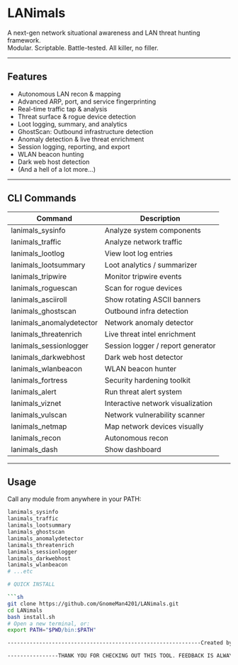 
# LANimals

A next-gen network situational awareness and LAN threat hunting framework.  
Modular. Scriptable. Battle-tested. All killer, no filler.

---

## Features

- Autonomous LAN recon & mapping  
- Advanced ARP, port, and service fingerprinting  
- Real-time traffic tap & analysis  
- Threat surface & rogue device detection  
- Loot logging, summary, and analytics  
- GhostScan: Outbound infrastructure detection  
- Anomaly detection & live threat enrichment  
- Session logging, reporting, and export  
- WLAN beacon hunting  
- Dark web host detection  
- (And a hell of a lot more...)

---

## CLI Commands

| Command                   | Description                           |
|---------------------------|---------------------------------------|
| lanimals_sysinfo          | Analyze system components             |
| lanimals_traffic          | Analyze network traffic               |
| lanimals_lootlog          | View loot log entries                 |
| lanimals_lootsummary      | Loot analytics / summarizer           |
| lanimals_tripwire         | Monitor tripwire events               |
| lanimals_roguescan        | Scan for rogue devices                |
| lanimals_asciiroll        | Show rotating ASCII banners           |
| lanimals_ghostscan        | Outbound infra detection              |
| lanimals_anomalydetector  | Network anomaly detector              |
| lanimals_threatenrich     | Live threat intel enrichment          |
| lanimals_sessionlogger    | Session logger / report generator     |
| lanimals_darkwebhost      | Dark web host detector                |
| lanimals_wlanbeacon       | WLAN beacon hunter                    |
| lanimals_fortress         | Security hardening toolkit            |
| lanimals_alert            | Run threat alert system               |
| lanimals_viznet           | Interactive network visualization     |
| lanimals_vulscan          | Network vulnerability scanner         |
| lanimals_netmap           | Map network devices visually          |
| lanimals_recon            | Autonomous recon                      |
| lanimals_dash             | Show dashboard                        |

---

## Usage

Call any module from anywhere in your PATH:

```sh
lanimals_sysinfo
lanimals_traffic
lanimals_lootsummary
lanimals_ghostscan
lanimals_anomalydetector
lanimals_threatenrich
lanimals_sessionlogger
lanimals_darkwebhost
lanimals_wlanbeacon
# ...etc

# QUICK INSTALL

```sh
git clone https://github.com/GnomeMan4201/LANimals.git
cd LANimals
bash install.sh
# Open a new terminal, or:
export PATH="$PWD/bin:$PATH"

-------------------------------------------------------------Created by:bad_BANANA 

----------------THANK YOU FOR CHECKING OUT THIS TOOL. FEEDBACK IS ALWAYS WELCOMED.
